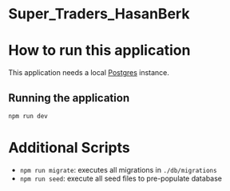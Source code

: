 # Super_Traders_HasanBerk

# How to run this application

This application needs a local [Postgres](https://www.postgresql.org) instance.

## Running the application

```
npm run dev
```

# Additional Scripts

- `npm run migrate`: executes all migrations in `./db/migrations`
- `npm run seed`: execute all seed files to pre-populate database
